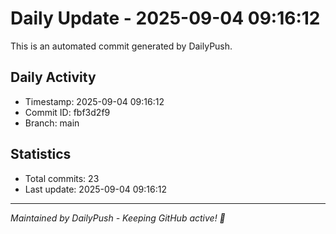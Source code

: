 # Daily Update - 2025-09-04 09:16:12

This is an automated commit generated by DailyPush.

## Daily Activity
- Timestamp: 2025-09-04 09:16:12
- Commit ID: fbf3d2f9
- Branch: main

## Statistics
- Total commits: 23
- Last update: 2025-09-04 09:16:12

---
*Maintained by DailyPush - Keeping GitHub active! 🚀*
